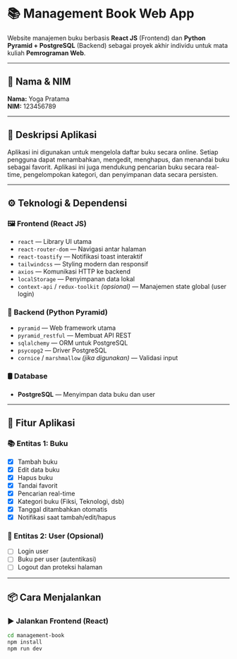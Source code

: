 # 📚 Management Book Web App

Website manajemen buku berbasis **React JS** (Frontend) dan **Python Pyramid + PostgreSQL** (Backend) sebagai proyek akhir individu untuk mata kuliah **Pemrograman Web**.

---

## 👤 Nama & NIM

**Nama:** Yoga Pratama  
**NIM:** 123456789

---

## 📝 Deskripsi Aplikasi

Aplikasi ini digunakan untuk mengelola daftar buku secara online. Setiap pengguna dapat menambahkan, mengedit, menghapus, dan menandai buku sebagai favorit. Aplikasi ini juga mendukung pencarian buku secara real-time, pengelompokan kategori, dan penyimpanan data secara persisten.

---

## ⚙️ Teknologi & Dependensi

### 🖼️ Frontend (React JS)
- `react` — Library UI utama
- `react-router-dom` — Navigasi antar halaman
- `react-toastify` — Notifikasi toast interaktif
- `tailwindcss` — Styling modern dan responsif
- `axios` — Komunikasi HTTP ke backend
- `localStorage` — Penyimpanan data lokal
- `context-api` / `redux-toolkit` *(opsional)* — Manajemen state global (user login)

### 🐍 Backend (Python Pyramid)
- `pyramid` — Web framework utama
- `pyramid_restful` — Membuat API REST
- `sqlalchemy` — ORM untuk PostgreSQL
- `psycopg2` — Driver PostgreSQL
- `cornice` / `marshmallow` *(jika digunakan)* — Validasi input

### 🛢️ Database
- **PostgreSQL** — Menyimpan data buku dan user

---

## 🔑 Fitur Aplikasi

### 📚 Entitas 1: Buku
- [x] Tambah buku
- [x] Edit data buku
- [x] Hapus buku
- [x] Tandai favorit
- [x] Pencarian real-time
- [x] Kategori buku (Fiksi, Teknologi, dsb)
- [x] Tanggal ditambahkan otomatis
- [x] Notifikasi saat tambah/edit/hapus

### 👤 Entitas 2: User (Opsional)
- [ ] Login user
- [ ] Buku per user (autentikasi)
- [ ] Logout dan proteksi halaman

---

## 📦 Cara Menjalankan

### ▶️ Jalankan Frontend (React)

```bash
cd management-book
npm install
npm run dev